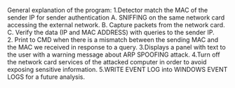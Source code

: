 General explanation of the program:
1.Detector match the MAC of the sender IP for sender authentication
  A. SNIFFING on the same network card accessing the external network.
  B. Capture packets from the network card.
  C. Verify the data (IP and MAC ADDRESS) with queries to the sender IP.  
2. Print to CMD when there is a mismatch between the sending MAC and the MAC we received in response to a query.
3.Displays a panel with text to the user with a warning message about ARP SPOOFING attack.
4.Turn off the network card services of the attacked computer in order to avoid exposing sensitive information.
5.WRITE EVENT LOG into WINDOWS EVENT LOGS for a future analysis.
